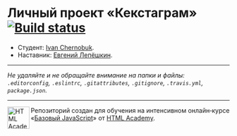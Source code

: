 # Личный проект «Кекстаграм» [![Build status][travis-image]][travis-url]

* Студент: [Ivan Chernobuk](https://up.htmlacademy.ru/javascript/10/user/237614).
* Наставник: [Евгений Лепёшкин](https://up.htmlacademy.ru/javascript/10/user/144641).

---

_Не удаляйте и не обращайте внимание на папки и файлы:_<br>
_`.editorconfig`, `.eslintrc`, `.gitattributes`, `.gitignore`, `.travis.yml`, `package.json`._

---

<a href="https://htmlacademy.ru/intensive/javascript"><img align="left" width="50" height="50" title="HTML Academy" src="https://up.htmlacademy.ru/static/img/intensive/javascript/logo-for-github.svg"></a>

Репозиторий создан для обучения на интенсивном онлайн‑курсе «[Базовый JavaScript](https://htmlacademy.ru/intensive/javascript)» от [HTML Academy](https://htmlacademy.ru).

[travis-image]: https://travis-ci.org/htmlacademy-javascript/237614-kekstagram.svg?branch=master
[travis-url]: https://travis-ci.org/htmlacademy-javascript/237614-kekstagram
